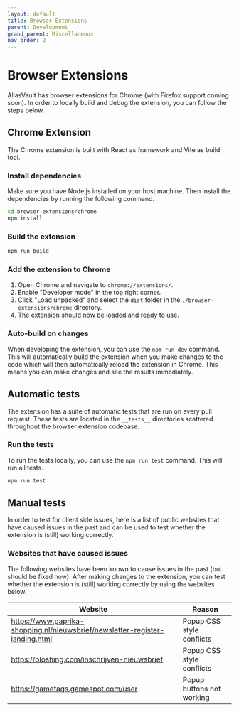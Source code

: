 ```yaml
---
layout: default
title: Browser Extensions
parent: Development
grand_parent: Miscellaneous
nav_order: 2
---
```


# Browser Extensions
AliasVault has browser extensions for Chrome (with Firefox support coming soon). In order to locally build and debug the extension, you can follow the steps below.

## Chrome Extension
The Chrome extension is built with React as framework and Vite as build tool.

### Install dependencies
Make sure you have Node.js installed on your host machine. Then install the dependencies by running the following command.

```bash
cd browser-extensions/chrome
npm install
```

### Build the extension

```bash
npm run build
```

### Add the extension to Chrome

1. Open Chrome and navigate to `chrome://extensions/`.
2. Enable "Developer mode" in the top right corner.
3. Click "Load unpacked" and select the `dist` folder in the `./browser-extensions/chrome` directory.
4. The extension should now be loaded and ready to use.

### Auto-build on changes
When developing the extension, you can use the `npm run dev` command. This will automatically build the extension when you make changes to the code which will then automatically reload the extension in Chrome. This means you can make changes and see the results immediately.

## Automatic tests
The extension has a suite of automatic tests that are run on every pull request. These tests are located in the `__tests__` directories scattered throughout the browser extension codebase.

### Run the tests
To run the tests locally, you can use the `npm run test` command. This will run all tests.

```bash
npm run test
```

## Manual tests
In order to test for client side issues, here is a list of public websites that have caused issues in the past and can be used to test whether the extension is (still) working correctly.

### Websites that have caused issues
The following websites have been known to cause issues in the past (but should be fixed now). After making changes to the extension, you can test whether the extension is (still) working correctly by using the websites below.

| Website | Reason |
| --- | --- |
| https://www.paprika-shopping.nl/nieuwsbrief/newsletter-register-landing.html | Popup CSS style conflicts |
| https://bloshing.com/inschrijven-nieuwsbrief | Popup CSS style conflicts |
| https://gamefaqs.gamespot.com/user | Popup buttons not working  |
